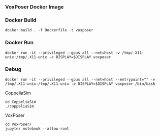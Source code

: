 ### VoxPoser Docker Image

### Docker Build

```
docker build . -f Dockerfile -t voxposer
```
### Docker Run
```
docker run -it --privileged --gpus all --net=host -v /tmp/.X11-unix:/tmp/.X11-unix -e DISPLAY=$DISPLAY voxposer
```

### Debug
```
docker run -it --privileged --gpus all --net=host --entrypoint="" -v /tmp/.X11-unix:/tmp/.X11-unix -e DISPLAY=$DISPLAY voxposer /bin/bash
```

CoppeliaSim
```
cd CoppeliaSim
./coppeliaSim
```

VoxPoser
```
cd VoxPoser/
jupyter notebook --allow-root
```
